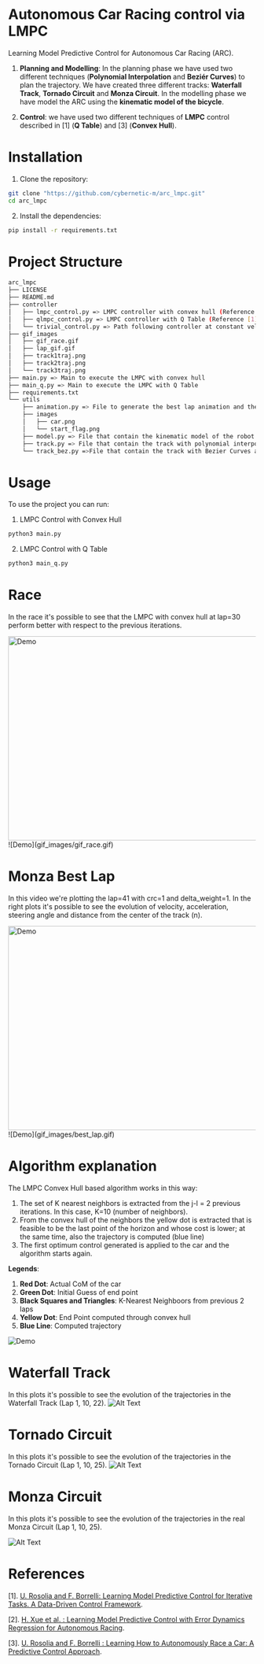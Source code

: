 # Autonomous Car Racing control via LMPC
Learning Model Predictive Control for Autonomous Car Racing (ARC). 

1. **Planning and Modelling**: In the planning phase we have used two different techniques (**Polynomial Interpolation** and **Beziér Curves**) to plan the trajectory. We have created three different tracks: **Waterfall Track**, **Tornado Circuit** and **Monza Circuit**. In the modelling phase we have model the ARC using the **kinematic model of the bicycle**.

2. **Control**: we have used two different techniques of **LMPC** control described in [1] (**Q Table**) and [3] (**Convex Hull**).

# Installation
1. Clone the repository:  
 ```sh 
 git clone "https://github.com/cybernetic-m/arc_lmpc.git"
 cd arc_lmpc
 ```

2. Install the dependencies:  
```sh 
pip install -r requirements.txt
```

# Project Structure 

```sh 
arc_lmpc
├── LICENSE
├── README.md
├── controller 
│   ├── lmpc_control.py => LMPC controller with convex hull (Reference [3])
│   ├── qlmpc_control.py => LMPC controller with Q Table (Reference [1])
│   └── trivial_control.py => Path following controller at constant velocity 
├── gif_images
│   ├── gif_race.gif
│   ├── lap_gif.gif
│   ├── track1traj.png
│   ├── track2traj.png
│   └── track3traj.png
├── main.py => Main to execute the LMPC with convex hull
├── main_q.py => Main to execute the LMPC with Q Table
├── requirements.txt
└── utils
    ├── animation.py => File to generate the best lap animation and the race animations
    ├── images
    │   ├── car.png
    │   └── start_flag.png
    ├── model.py => File that contain the kinematic model of the robot and all important quantities
    ├── track.py => File that contain the track with polynomial interpolation and its definitions
    └── track_bez.py =>File that contain the track with Bezier Curves and its definitions 
 ```

# Usage
To use the project you can run:
1. LMPC Control with Convex Hull
```sh 
python3 main.py
```
2. LMPC Control with Q Table
```sh 
python3 main_q.py
```

# Race
In the race it's possible to see that the LMPC with convex hull at lap=30 perform better with respect to the previous iterations. 


<img src="gif_images/gif_race.gif" width="860" height="415" alt="Demo">
![Demo](gif_images/gif_race.gif)

# Monza Best Lap
In this video we're plotting the lap=41 with crc=1 and delta_weight=1.
In the right plots it's possible to see the evolution of velocity, acceleration, steering angle and distance from the center of the track (n).


<img src="gif_images/best_lap.gif" width="860" height="415" alt="Demo"> 
![Demo](gif_images/best_lap.gif)

# Algorithm explanation
The LMPC Convex Hull based algorithm works in this way:
1. The set of K nearest neighbors is extracted from the j-l = 2 previous iterations. In this case, K=10 (number of neighbors).
 2. From the convex hull of the neighbors the yellow dot is extracted that is feasible to be the last point of the horizon and whose cost is lower; at the same time, also the trajectory is computed (blue line)
3. The first optimum control generated is applied to the car and the algorithm starts again.

**Legends**:
1. **Red Dot**: Actual CoM of the car
2. **Green Dot**: Initial Guess of end point
3. **Black Squares and Triangles**: K-Nearest Neighboors from previous 2 laps
4. **Yellow Dot**: End Point computed through convex hull
5. **Blue Line**: Computed trajectory

![Demo](gif_images/algorithm.gif)

# Waterfall Track
In this plots it's possible to see the evolution of the trajectories in the Waterfall Track (Lap 1, 10, 22).
![Alt Text](gif_images/track1traj.png)

# Tornado Circuit
In this plots it's possible to see the evolution of the trajectories in the Tornado Circuit (Lap 1, 10, 25).
![Alt Text](gif_images/track2traj.png)

# Monza Circuit
In this plots it's possible to see the evolution of the trajectories in the real Monza Circuit (Lap 1, 10, 25).

![Alt Text](gif_images/track3traj.png)

# References
[1]. [U. Rosolia and F. Borrelli: Learning Model Predictive Control for Iterative
Tasks. A Data-Driven Control Framework](https://ieeexplore.ieee.org/stamp/stamp.jsp?tp=&arnumber=8039204).

[2]. [H. Xue et al. : Learning Model Predictive Control with Error Dynamics Regression for Autonomous Racing](https://arxiv.org/pdf/2309.10716).

[3].  [U. Rosolia and F. Borrelli : Learning How to Autonomously Race a Car: A Predictive Control Approach](https://ieeexplore.ieee.org/stamp/stamp.jsp?tp=&arnumber=8896988).




